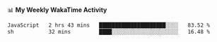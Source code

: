 <!--
**stamp711/stamp711** is a ✨ _special_ ✨ repository because its `README.md` (this file) appears on your GitHub profile.

Here are some ideas to get you started:

- 🔭 I’m currently working on ...
- 🌱 I’m currently learning ...
- 👯 I’m looking to collaborate on ...
- 🤔 I’m looking for help with ...
- 💬 Ask me about ...
- 📫 How to reach me: ...
- 😄 Pronouns: ...
- ⚡ Fun fact: ...
-->

📊 **My Weekly WakaTime Activity**

<!--START_SECTION:waka-->

```txt
JavaScript   2 hrs 43 mins   █████████████████████░░░░   83.52 %
sh           32 mins         ████░░░░░░░░░░░░░░░░░░░░░   16.48 %
```

<!--END_SECTION:waka-->
